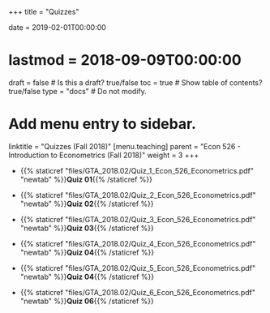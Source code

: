 +++
title = "Quizzes"

date = 2019-02-01T00:00:00
# lastmod = 2018-09-09T00:00:00

draft = false  # Is this a draft? true/false
toc = true  # Show table of contents? true/false
type = "docs"  # Do not modify.

# Add menu entry to sidebar.
linktitle = "Quizzes (Fall 2018)"
[menu.teaching]
  parent = "Econ 526 - Introduction to Econometrics (Fall 2018)"
  weight = 3
+++

* {{% staticref "files/GTA_2018.02/Quiz_1_Econ_526_Econometrics.pdf" "newtab" %}}**Quiz 01**{{% /staticref %}}

* {{% staticref "files/GTA_2018.02/Quiz_2_Econ_526_Econometrics.pdf" "newtab" %}}**Quiz 02**{{% /staticref %}}

* {{% staticref "files/GTA_2018.02/Quiz_3_Econ_526_Econometrics.pdf" "newtab" %}}**Quiz 03**{{% /staticref %}}

* {{% staticref "files/GTA_2018.02/Quiz_4_Econ_526_Econometrics.pdf" "newtab" %}}**Quiz 04**{{% /staticref %}}

* {{% staticref "files/GTA_2018.02/Quiz_5_Econ_526_Econometrics.pdf" "newtab" %}}**Quiz 04**{{% /staticref %}}

* {{% staticref "files/GTA_2018.02/Quiz_6_Econ_526_Econometrics.pdf" "newtab" %}}**Quiz 06**{{% /staticref %}}